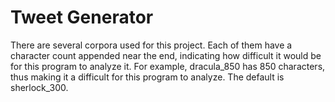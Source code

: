 # Tweet Generator
There are several corpora used for this project. Each of them have a character count appended near the end, indicating how difficult it would be for this program to analyze it. For example, dracula_850 has 850 characters, thus making it a difficult for this program to analyze. The default is sherlock_300.